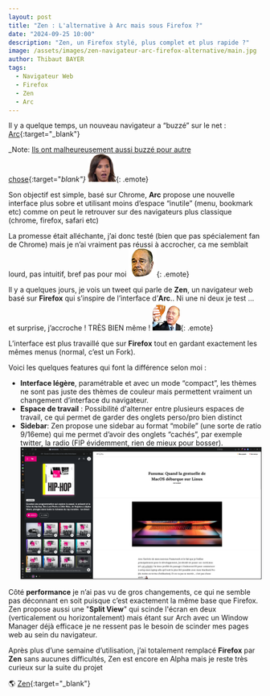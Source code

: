 ```yaml
---
layout: post
title: "Zen : L'alternative à Arc mais sous Firefox ?"
date: "2024-09-25 10:00"
description: "Zen, un Firefox stylé, plus complet et plus rapide ?"
image: /assets/images/zen-navigateur-arc-firefox-alternative/main.jpg
author: Thibaut BAYER
tags: 
  - Navigateur Web
  - Firefox
  - Zen
  - Arc
---
```

Il y a quelque temps, un nouveau navigateur a “buzzé” sur le net : [Arc](https://arc.net/){:target="_blank"}

_Note: [Ils ont malheureusement aussi buzzé pour autre chose](https://www.theverge.com/2024/9/20/24249919/arc-browser-boost-firebase-vulnerability-patched){:target="_blank"}_ ![](/assets/images/emote/WUT_KARINE.png){: .emote}

Son objectif est simple, basé sur Chrome, **Arc** propose une nouvelle interface plus sobre et utilisant moins d’espace “inutile” (menu, bookmark etc) comme on peut le retrouver sur des navigateurs plus classique (chrome, firefox, safari etc)

La promesse était alléchante, j’ai donc testé (bien que pas spécialement fan de Chrome) mais je n’ai vraiment pas réussi à accrocher, ca me semblait lourd, pas intuitif, bref pas pour moi ![](/assets/images/emote/SAD.png){: .emote}

Il y a quelques jours, je vois un tweet qui parle de **Zen**, un navigateur web basé sur **Firefox** qui s’inspire de l’interface d’**Arc**.. Ni une ni deux je test … et surprise, j’accroche ! TRÈS BIEN même ! ![](/assets/images/emote/SLT.png){: .emote}

L’interface est plus travaillé que sur **Firefox** tout en gardant exactement les mêmes menus (normal, c’est un Fork).

Voici les quelques features qui font la différence selon moi :

- **Interface légère**, paramétrable et avec un mode “compact”, les thèmes ne sont pas juste des thèmes de couleur mais permettent vraiment un changement d’interface du navigateur.
- **Espace de travail** : Possibilité d'alterner entre plusieurs espaces de travail, ce qui permet de garder des onglets perso/pro bien distinct
- **Sidebar**: Zen propose une sidebar au format “mobile” (une sorte de ratio 9/16eme) qui me permet d’avoir des onglets “cachés”, par exemple twitter, la radio (FIP évidemment, rien de mieux pour bosser).
![](/assets/images/zen-navigateur-arc-firefox-alternative/sidebar-panel.png)

Côté **performance** je n’ai pas vu de gros changements, ce qui ne semble pas déconnant en soit puisque c’est exactement la même base que Firefox. Zen propose aussi une "**Split View**" qui scinde l'écran en deux (verticalement ou horizontalement) mais étant sur Arch avec un Window Manager déjà efficace je ne ressent pas le besoin de scinder mes pages web au sein du navigateur.

Après plus d’une semaine d’utilisation, j’ai totalement remplacé **Firefox** par **Zen** sans aucunes difficultés, Zen est encore en Alpha mais je reste très curieux sur la suite du projet


🌎 [Zen](https://zen-browser.app/){:target="_blank"}

